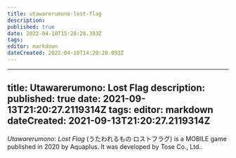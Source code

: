```yaml
---
title: utawarerumono-lost-flag
description: 
published: true
date: 2022-04-10T15:28:28.393Z
tags: 
editor: markdown
dateCreated: 2022-04-10T14:29:20.093Z
---
```


---
title: Utawarerumono: Lost Flag
description: 
published: true
date: 2021-09-13T21:20:27.2119314Z 
tags: 
editor: markdown
dateCreated: 2021-09-13T21:20:27.2119314Z
---
_Utawarerumono: Lost Flag_ (<span lang='ja'>うたわれるもの ロストフラグ</span>) is a MOBILE game published in 2020 by Aquaplus.
It was developed by Tose Co., Ltd..
